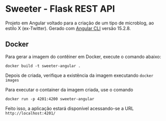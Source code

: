 # Sweeter - Flask REST API

Projeto em Angular voltado para a criação de um tipo de microblog, ao estilo X (ex-Twitter).
Gerado com [Angular CLI](https://github.com/angular/angular-cli) versão 15.2.8.

## Docker

Para gerar a imagem do contêiner em Docker, execute o comando abaixo:

`docker build -t sweeter-angular .`

Depois de criada, verifique a existência da imagem executando `docker images`

Para executar o container da imagem criada, use o comando 

`docker run -p 4201:4200 sweeter-angular`

Feito isso, a aplicação estará disponível acessando-se a URL `http://localhost:4201/`